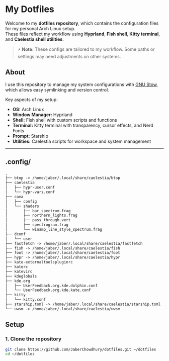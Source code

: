 # My Dotfiles

Welcome to my **dotfiles repository**, which contains the configuration files for my personal Arch Linux setup.  
These files reflect my workflow using **Hyprland**, **Fish shell**, **Kitty terminal**, and **Caelestia shell utilities**.

> ⚡ **Note:** These configs are tailored to my workflow. Some paths or settings may need adjustments on other systems.


## About

I use this repository to manage my system configurations with [GNU Stow](https://www.gnu.org/software/stow/), which allows easy symlinking and version control.  

Key aspects of my setup:

- **OS:** Arch Linux  
- **Window Manager:** Hyprland  
- **Shell:** Fish shell with custom scripts and functions  
- **Terminal:** Kitty terminal with transparency, cursor effects, and Nerd Fonts  
- **Prompt:** Starship  
- **Utilities:** Caelestia scripts for workspace and system management  

---

## .config/
``` txt
.
├── btop -> /home/jaber/.local/share/caelestia/btop
├── caelestia
│   ├── hypr-user.conf
│   └── hypr-vars.conf
├── cava
│   ├── config
│   └── shaders
│       ├── bar_spectrum.frag
│       ├── northern_lights.frag
│       ├── pass_through.vert
│       ├── spectrogram.frag
│       └── winamp_line_style_spectrum.frag
├── dconf
│   └── user
├── fastfetch -> /home/jaber/.local/share/caelestia/fastfetch
├── fish -> /home/jaber/.local/share/caelestia/fish
├── foot -> /home/jaber/.local/share/caelestia/foot
├── hypr -> /home/jaber/.local/share/caelestia/hypr
├── kate-externaltoolspluginrc
├── katerc
├── katevirc
├── kdeglobals
├── kde.org
│   ├── UserFeedback.org.kde.dolphin.conf
│   └── UserFeedback.org.kde.kate.conf
├── kitty
│   └── kitty.conf
├── starship.toml -> /home/jaber/.local/share/caelestia/starship.toml
└── uwsm -> /home/jaber/.local/share/caelestia/uwsm
```

## Setup

### 1. Clone the repository

```bash
git clone https://github.com/JaberChowdhury/dotfiles.git ~/dotfiles
cd ~/dotfiles
